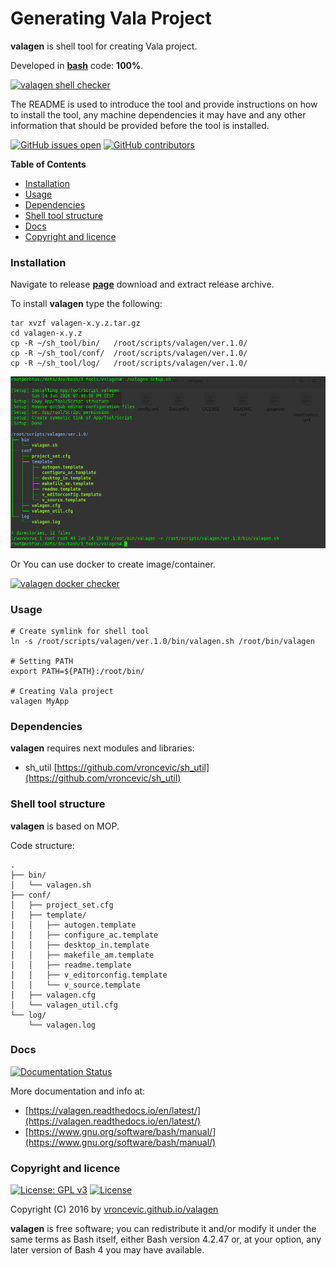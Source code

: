 # Generating Vala Project

**valagen** is shell tool for creating Vala project.

Developed in **[bash](https://en.wikipedia.org/wiki/Bash_(Unix_shell))** code: **100%**.

[![valagen shell checker](https://github.com/vroncevic/valagen/workflows/valagen%20shell%20checker/badge.svg)](https://github.com/vroncevic/valagen/actions?query=workflow%3A%22valagen+shell+checker%22)

The README is used to introduce the tool and provide instructions on
how to install the tool, any machine dependencies it may have and any
other information that should be provided before the tool is installed.

[![GitHub issues open](https://img.shields.io/github/issues/vroncevic/valagen.svg)](https://github.com/vroncevic/valagen/issues) [![GitHub contributors](https://img.shields.io/github/contributors/vroncevic/valagen.svg)](https://github.com/vroncevic/valagen/graphs/contributors)

<!-- START doctoc generated TOC please keep comment here to allow auto update -->
<!-- DON'T EDIT THIS SECTION, INSTEAD RE-RUN doctoc TO UPDATE -->
**Table of Contents**

- [Installation](#installation)
- [Usage](#usage)
- [Dependencies](#dependencies)
- [Shell tool structure](#shell-tool-structure)
- [Docs](#docs)
- [Copyright and licence](#copyright-and-licence)

<!-- END doctoc generated TOC please keep comment here to allow auto update -->

### Installation

Navigate to release **[page](https://github.com/vroncevic/valagen/releases)** download and extract release archive.

To install **valagen** type the following:

```
tar xvzf valagen-x.y.z.tar.gz
cd valagen-x.y.z
cp -R ~/sh_tool/bin/   /root/scripts/valagen/ver.1.0/
cp -R ~/sh_tool/conf/  /root/scripts/valagen/ver.1.0/
cp -R ~/sh_tool/log/   /root/scripts/valagen/ver.1.0/
```

![alt tag](https://raw.githubusercontent.com/vroncevic/valagen/dev/docs/setup_tree.png)

Or You can use docker to create image/container.

[![valagen docker checker](https://github.com/vroncevic/valagen/workflows/valagen%20docker%20checker/badge.svg)](https://github.com/vroncevic/valagen/actions?query=workflow%3A%22valagen+docker+checker%22)

### Usage

```
# Create symlink for shell tool
ln -s /root/scripts/valagen/ver.1.0/bin/valagen.sh /root/bin/valagen

# Setting PATH
export PATH=${PATH}:/root/bin/

# Creating Vala project
valagen MyApp
```

### Dependencies

**valagen** requires next modules and libraries:
* sh_util [https://github.com/vroncevic/sh_util](https://github.com/vroncevic/sh_util)

### Shell tool structure

**valagen** is based on MOP.

Code structure:
```
.
├── bin/
│   └── valagen.sh
├── conf/
│   ├── project_set.cfg
│   ├── template/
│   │   ├── autogen.template
│   │   ├── configure_ac.template
│   │   ├── desktop_in.template
│   │   ├── makefile_am.template
│   │   ├── readme.template
│   │   ├── v_editorconfig.template
│   │   └── v_source.template
│   ├── valagen.cfg
│   └── valagen_util.cfg
└── log/
    └── valagen.log
```

### Docs

[![Documentation Status](https://readthedocs.org/projects/valagen/badge/?version=latest)](https://valagen.readthedocs.io/projects/valagen/en/latest/?badge=latest)

More documentation and info at:
* [https://valagen.readthedocs.io/en/latest/](https://valagen.readthedocs.io/en/latest/)
* [https://www.gnu.org/software/bash/manual/](https://www.gnu.org/software/bash/manual/)

### Copyright and licence

[![License: GPL v3](https://img.shields.io/badge/License-GPLv3-blue.svg)](https://www.gnu.org/licenses/gpl-3.0) [![License](https://img.shields.io/badge/License-Apache%202.0-blue.svg)](https://opensource.org/licenses/Apache-2.0)

Copyright (C) 2016 by [vroncevic.github.io/valagen](https://vroncevic.github.io/valagen)

**valagen** is free software; you can redistribute it and/or modify
it under the same terms as Bash itself, either Bash version 4.2.47 or,
at your option, any later version of Bash 4 you may have available.

